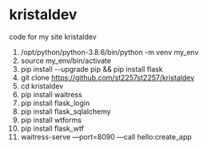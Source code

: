 # kristaldev
code for my site kristaldev
1) /opt/python/python-3.8.6/bin/python -m venv my_env
2) source my_env/bin/activate
3) pip install --upgrade pip && pip install flask
4) git clone https://github.com/st2257st2257/kristaldev
5) cd kristaldev
6) pip install waitress
7) pip install flask_login
8) pip install flask_sqlalchemy
9) pip install wtforms
10) pip install flask_wtf
11) waitress-serve —port=8090 —call hello:create_app
